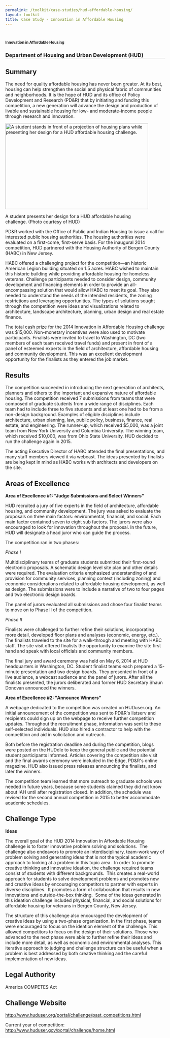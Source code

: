 ```yaml
---
permalink: /toolkit/case-studies/hud-affordable-housing/
layout: toolkit
title: Case Study - Innovation in Affordable Housing
---
```



<!--// OPEN #page-wrap //-->
<div id="page-wrap">


<div class="inner-page-wrap has-no-sidebar portfolio-type-standard row clearfix">

<!-- OPEN article -->
<article
class="portfolio-article col-sm-12 clearfix post-202 portfolio type-portfolio status-publish has-post-thumbnail hentry portfolio-category-ideas portfolio-category-3-3 portfolio-category-4-1"
id="202" itemscope="" itemtype="http://schema.org/CreativeWork">




<div class="container">
</div>

<div class="portfolio-item-content">


<div class="container port-detail-media-container"><!-- OPEN .container -->

<figure class="media-wrap col-sm-12">
</figure>

</div><!-- CLOSE .container -->

<div class="grid-container usa-section">

<section class="article-body-wrap col-sm-9">
<section class="portfolio-detail-description">
<div class="body-text clearfix" itemprop="description">
<section class="container">
<div class="row">
<div class="blank_spacer col-sm-12 " style="height:12px;"></div>
</div>
</section>
<section class="container">
<div class="row">
<div class="spb_content_element col-sm-12 spb_text_column">
<div class="spb_wrapper clearfix">
<h1>Innovation in Affordable Housing</h1>
<h3 style="border-bottom: 1px solid #e4e4e4;" class="spb-heading spb-text-heading"><span>Department of Housing and Urban Development (HUD)</span>
</h3>

<h2>Summary</h2>
<p>The need for quality affordable housing has never been
greater. At its best, housing can help strengthen the social
and physical fabric of communities and neighborhoods. It is
the hope of HUD and its office of Policy Development and
Research (PD&amp;R) that by initiating and funding this
competition, a new generation will advance the design and
production of livable and sustainable housing for low- and
moderate-income people through research and innovation.</p>
<div id="attachment_691" style="max-width: 460px"
class="wp-caption alignleft"><a
href="{{ site.baseurl }}/assets/images/toolkit/case-studies/HUD-Innovation-in-Affordable-Housing-Student-Design-e1474485324351.jpg"><img
class="wp-image-691"
src="{{ site.baseurl }}/assets/images/toolkit/case-studies/HUD-Innovation-in-Affordable-Housing-Student-Design-e1474485324351.jpg"
alt="A student stands in front of a projection of housing plans while presenting her design for a HUD affordable housing challenge."
sizes="(max-width: 450px) 100vw, 450px" width="450"
height="270"></a>
<p class="wp-caption-text">A student presents her design for
a HUD affordable housing challenge. (Photo courtesy of
HUD)</p></div>
<p>PD&amp;R worked with the Office of Public and Indian Housing
to issue a call for interested public housing authorities.
The housing authorities were evaluated on a first-come,
first-serve basis. For the inaugural 2014 competition, HUD
partnered with the Housing Authority of Bergen County (HABC)
in New Jersey.</p>
<p>HABC offered a challenging project for the competition—an
historic American Legion building situated on 1.5 acres.
HABC wished to maintain this historic building while
providing affordable housing for homeless veterans.
Challenge participants needed to consider design, community
development and financing elements in order to provide an
all-encompassing solution that would allow HABC to meet its
goal. They also needed to understand the needs of the
intended residents, the zoning restrictions and leveraging
opportunities. The types of solutions sought through the
competition were ideas and visualizations related to
architecture, landscape architecture, planning, urban design
and real estate finance.</p>
<p>The total cash prize for the 2014 Innovation in Affordable
Housing challenge was $15,000. Non-monetary incentives were
also used to motivate participants. Finalists were invited
to travel to Washington, DC (two members of each team
received travel funds) and present in front of a panel of
esteemed experts in the field of architecture, affordable
housing and community development. This was an excellent
development opportunity for the finalists as they entered
the job market.</p>
<h2>Results</h2>
<p>The competition succeeded in introducing the next generation
of architects, planners and others to the important and
expansive nature of affordable housing. The competition
received 7 submissions from teams that were composed of
graduate students from a wide range of disciplines. Each
team had to include three to five students and at least one
had to be from a non-design background. Examples of eligible
disciplines include architecture, urban planning, law,
public policy, business, finance, real estate, and
engineering. The runner-up, which received $5,000, was a
joint team from New York University and Columbia University.
The winning team, which received $10,000, was from Ohio
State University. HUD decided to run the challenge again in
2015.</p>
<p>The acting Executive Director of HABC attended the final
presentations, and many staff members viewed it via webcast.
The ideas presented by finalists are being kept in mind as
HABC works with architects and developers on the site.</p>
<h2>Areas of Excellence</h2>
<p><strong>Area of Excellence #1: "Judge Submissions and
Select Winners"</strong></p>
<p>HUD recruited a jury of five experts in the field of
architecture, affordable housing, and community development.
The jury was asked to evaluate the proposals on three main
factors: environmental, financial, and social. Each main
factor contained seven to eight sub factors. The jurors were
also encouraged to look for innovation throughout the
proposal. In the future, HUD will designate a head juror who
can guide the process.</p>
<p>The competition ran in two phases:</p>
<p><em>Phase I</em></p>
<p>Multidisciplinary teams of graduate students submitted their
first-round electronic proposals. A schematic design level
site plan and other details were required. The evaluation
criteria emphasized understanding of and provision for
community services, planning context (including zoning) and
economic considerations related to affordable housing
development, as well as design. The submissions were to
include a narrative of two to four pages and two electronic
design boards.</p>
<p>The panel of jurors evaluated all submissions and chose four
finalist teams to move on to Phase II of the
competition.</p>
<p><em>Phase II</em></p>
<p>Finalists were challenged to further refine their solutions,
incorporating more detail, developed floor plans and
analyses (economic, energy, etc.). The finalists traveled to
the site for a walk-through and meeting with HABC staff. The
site visit offered finalists the opportunity to examine the
site first hand and speak with local officials and community
members.</p>
<p>The final jury and award ceremony was held on May 6, 2014 at
HUD headquarters in Washington, DC. Student finalist teams
each prepared a 15-minute presentation and two design
boards. They presented in front of a live audience, a
webcast audience and the panel of jurors. After all the
finalists presented, the jurors deliberated and former HUD
Secretary Shaun Donovan announced the winners.</p>
<p><strong>Area of Excellence #2: "Announce
Winners"</strong></p>
<p>A webpage dedicated to the competition was created on
HUDuser.org. An initial announcement of the competition was
sent to PD&amp;R's listserv and recipients could sign up on
the webpage to receive further competition updates.
Throughout the recruitment phase, information was sent to
these self-selected individuals. HUD also hired a contractor
to help with the competition and aid in solicitation and
outreach.</p>
<p>Both before the registration deadline and during the
competition, blogs were posted on the HUDdle to keep the
general public and the potential student participants
informed. Articles covering the competition site visit and
the final awards ceremony were included in the Edge, PD&amp;R's
online magazine. HUD also issued press releases announcing
the finalists, and later the winners.</p>
<p>The competition team learned that more outreach to graduate
schools was needed in future years, because some students
claimed they did not know about IAH until after registration
closed. In addition, the schedule was revised for the second
annual competition in 2015 to better accommodate academic
schedules.</p>
<h2>Challenge Type</h2>
<p><strong>Ideas</strong></p>
<p>The overall goal of the HUD 2014 Innovation in Affordable
Housing challenge is to foster innovative problem solving
and solutions.&nbsp; The challenge also endeavors to promote
an interdisciplinary, team-work way of problem solving and
generating ideas that is not the typical academic approach
to looking at a problem in this topic area.&nbsp; In order
to promote creative thinking and innovative ideation, the
challenge required teams consist of students with different
backgrounds.&nbsp; This creates a real-world approach for
students to solve development problems and promotes new and
creative ideas by encouraging competitors to partner with
experts in diverse disciplines.&nbsp; It promotes a form of
collaboration that results in new innovations and
outside-the-box thinking.&nbsp; Some of the ideas generated
in this ideation challenge included physical, financial, and
social solutions for affordable housing for veterans in
Bergen County, New Jersey.</p>
<p>The structure of this challenge also encouraged the
development of creative ideas by using a two-phase
organization. In the first phase, teams were encouraged to
focus on the ideation element of the challenge. This allowed
competitors to focus on the design of their solutions. Those
who advanced to the next phase were able to further refine
their ideas and include more detail, as well as economic and
environmental analyses. This iterative approach to judging
and challenge structure can be useful when a problem is best
addressed by both creative thinking and the careful
implementation of new ideas.</p>
<h2>Legal Authority</h2>
<p>America COMPETES Act</p>
<h2></h2>
<h2>Challenge Website</h2>
<p>
<a href="http://www.huduser.org/portal/challenge/past_competitions.html">http://www.huduser.org/portal/challenge/past_competitions.html</a>
</p>
<p>Current year of competition: <a
href="http://www.huduser.gov/portal/challenge/home.html">http://www.huduser.gov/portal/challenge/home.html</a>
</p>

</div>
</div>
</div>
</section>
<section class="container">
<div class="row">
<div class="blank_spacer col-sm-12 " style="height:9px;"></div>
</div>
</section>
<section class="container">
<div class="row">
<div class="blank_spacer col-sm-12 " style="height:30px;"></div>
</div>
</section>
<section class="container">
<div class="row">
<div class="spb_content_element col-sm-6 column_container">
<div class="spb_wrapper">

</div>
</div>
</div>
</section>
<section class="container">
<div class="row">
<div class="spb_content_element spb_single_image noframe col-sm-12">
<div class="spb_wrapper">
<figure class="lightbox animated-overlay overlay-alt clearfix">
<a class="lightbox" data-rel="ilightbox[image-gallery]"
href=""></a>
<figcaption>
<div class="thumb-info thumb-info-alt"><i
class="ss-view"></i></div>
</figcaption>
</figure>
</div>
</div>
</div>
</section>
<section class="container">
<div class="row">
<div class="spb_content_element col-sm-6 column_container">
<div class="spb_wrapper">

</div>
</div>
<div class="spb_content_element col-sm-6 column_container">
<div class="spb_wrapper">

</div>
</div>
</div>
</section>
<p></p>
</div>
</section>
</section>



</div>


</div>




<!-- CLOSE article -->
</article>

</div>


<!--// WordPress Hook //-->

<!--// CLOSE #page-wrap //-->
